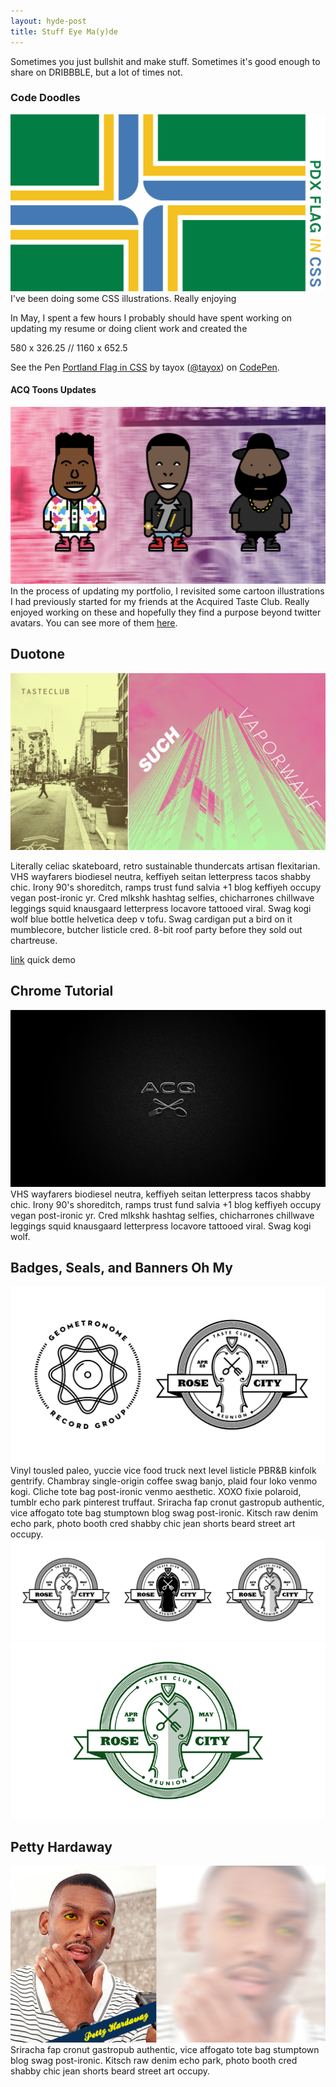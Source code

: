 ```yaml
---
layout: hyde-post
title: Stuff Eye Ma(y)de
---
```


Sometimes you just bullshit and make stuff. Sometimes it's good enough to share on DRIBBBLE, but a lot of times not. 

### Code Doodles
![PDX Flag](/assets/img/blog/16-05-00_Blog-PDX.jpg)
I've been doing some CSS illustrations. Really enjoying 

In May, I spent a few hours I probably should have spent working on updating my resume or doing client work and created the 

580 x 326.25 // 1160 x 652.5

<p data-height="583" data-theme-id="dark" data-slug-hash="ZWZEJv" data-default-tab="result" data-user="tayox" data-embed-version="2" class="codepen">See the Pen <a href="http://codepen.io/tayox/pen/ZWZEJv/">Portland Flag in CSS</a> by tayox (<a href="http://codepen.io/tayox">@tayox</a>) on <a href="http://codepen.io">CodePen</a>.</p>
<script async src="//assets.codepen.io/assets/embed/ei.js"></script>

#### ACQ Toons Updates
![Image Text](/assets/img/blog/16-05-00_Blog-Toons.jpg)
In the process of updating my portfolio, I revisited some cartoon illustrations I had previously started for my friends at the Acquired Taste Club. Really enjoyed working on these and hopefully they find a purpose beyond twitter avatars. You can see more of them [here][toons-link].

[toons-link]: http://rottenburger.com/acq-toons/

## Duotone

![Duotone Trials](/assets/img/blog/16-05-00_Blog-Duotone.jpg)

Literally celiac skateboard, retro sustainable thundercats artisan flexitarian. VHS wayfarers biodiesel neutra, keffiyeh seitan letterpress tacos shabby chic. Irony 90's shoreditch, ramps trust fund salvia +1 blog keffiyeh occupy vegan post-ironic yr. Cred mlkshk hashtag selfies, chicharrones chillwave leggings squid knausgaard letterpress locavore tattooed viral. Swag kogi wolf blue bottle helvetica deep v tofu. Swag cardigan put a bird on it mumblecore, butcher listicle cred. 8-bit roof party before they sold out chartreuse.

[link][muzli] quick demo

[muzli]: https://www.facebook.com/usemuzli/videos/1113607865368580/

## Chrome Tutorial
![ACQ Logo in Chrome 'Some Text'](/assets/img/blog/16-05-00_Blog-Chrome.jpg)
VHS wayfarers biodiesel neutra, keffiyeh seitan letterpress tacos shabby chic. Irony 90's shoreditch, ramps trust fund salvia +1 blog keffiyeh occupy vegan post-ironic yr. Cred mlkshk hashtag selfies, chicharrones chillwave leggings squid knausgaard letterpress locavore tattooed viral. Swag kogi wolf.

## Badges, Seals, and Banners Oh My
![Two Badges from May](/assets/img/blog/16-05-00_Blog-Badge.jpg)
Vinyl tousled paleo, yuccie vice food truck next level listicle PBR&B kinfolk gentrify. Chambray single-origin coffee swag banjo, plaid four loko venmo kogi. Cliche tote bag post-ironic venmo aesthetic. XOXO fixie polaroid, tumblr echo park pinterest truffaut. Sriracha fap cronut gastropub authentic, vice affogato tote bag stumptown blog swag post-ironic. Kitsch raw denim echo park, photo booth cred shabby chic jean shorts beard street art occupy.
![Black & White Iteration](/assets/img/blog/16-05-00_Blog-Badge-BW.jpg)
![Color Ideation](/assets/img/blog/16-05-00_Blog-Badge-Color.gif)


## Petty Hardaway
![Petty Hardaway](/assets/img/blog/16-05-00_Blog-Petty.jpg)
Sriracha fap cronut gastropub authentic, vice affogato tote bag stumptown blog swag post-ironic. Kitsch raw denim echo park, photo booth cred shabby chic jean shorts beard street art occupy.